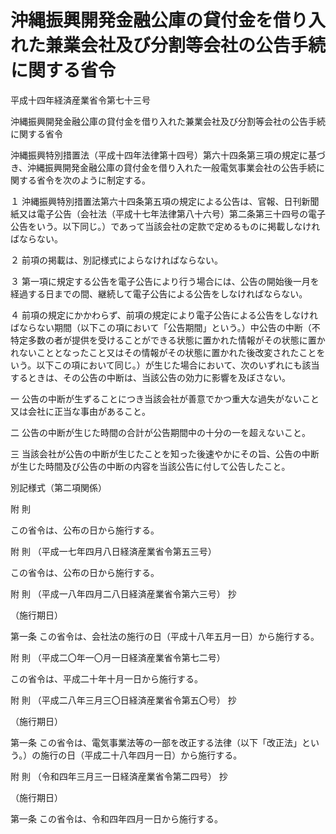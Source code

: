 # 沖縄振興開発金融公庫の貸付金を借り入れた兼業会社及び分割等会社の公告手続に関する省令

平成十四年経済産業省令第七十三号

沖縄振興開発金融公庫の貸付金を借り入れた兼業会社及び分割等会社の公告手続に関する省令

沖縄振興特別措置法（平成十四年法律第十四号）第六十四条第三項の規定に基づき、沖縄振興開発金融公庫の貸付金を借り入れた一般電気事業会社の公告手続に関する省令を次のように制定する。

１ 沖縄振興特別措置法第六十四条第五項の規定による公告は、官報、日刊新聞紙又は電子公告（会社法（平成十七年法律第八十六号）第二条第三十四号の電子公告をいう。以下同じ。）であって当該会社の定款で定めるものに掲載しなければならない。

２ 前項の掲載は、別記様式によらなければならない。

３ 第一項に規定する公告を電子公告により行う場合には、公告の開始後一月を経過する日までの間、継続して電子公告による公告をしなければならない。

４ 前項の規定にかかわらず、前項の規定により電子公告による公告をしなければならない期間（以下この項において「公告期間」という。）中公告の中断（不特定多数の者が提供を受けることができる状態に置かれた情報がその状態に置かれないこととなったこと又はその情報がその状態に置かれた後改変されたことをいう。以下この項において同じ。）が生じた場合において、次のいずれにも該当するときは、その公告の中断は、当該公告の効力に影響を及ぼさない。

一 公告の中断が生ずることにつき当該会社が善意でかつ重大な過失がないこと又は会社に正当な事由があること。

二 公告の中断が生じた時間の合計が公告期間中の十分の一を超えないこと。

三 当該会社が公告の中断が生じたことを知った後速やかにその旨、公告の中断が生じた時間及び公告の中断の内容を当該公告に付して公告したこと。

別記様式（第二項関係）

[](/./pict/2FH00000059635.pdf)

附 則

この省令は、公布の日から施行する。

附 則 （平成一七年四月八日経済産業省令第五三号）

この省令は、公布の日から施行する。

附 則 （平成一八年四月二八日経済産業省令第六三号） 抄

（施行期日）

第一条 この省令は、会社法の施行の日（平成十八年五月一日）から施行する。

附 則 （平成二〇年一〇月一日経済産業省令第七二号）

この省令は、平成二十年十月一日から施行する。

附 則 （平成二八年三月三〇日経済産業省令第五〇号） 抄

（施行期日）

第一条 この省令は、電気事業法等の一部を改正する法律（以下「改正法」という。）の施行の日（平成二十八年四月一日）から施行する。

附 則 （令和四年三月三一日経済産業省令第二四号） 抄

（施行期日）

第一条 この省令は、令和四年四月一日から施行する。
